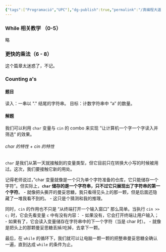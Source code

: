 ```yaml
---
{"tags":["Programació","UPC"],"dg-publish":true,"permalink":"/真编程大道之c++/课后笔记/Tema 3 - Loops/","dgPassFrontmatter":true,"created":"2024-10-04T18:04:09.027+02:00","updated":"2024-11-18T14:39:30.269+01:00"}
---
```



### While 相关教学 （0-5）
略

### 更快的乘法（6 - 8）
这个篇章太迷惑了，不记。

### Counting a's

#### 题目
读入：一串以 "." 结尾的字符串。
目标：计数字符串中 “a” 的数量。

#### 解题
我们可以利用 `char` 变量与 `cin` 的 combo 来实现 ”让计算机一个字一个字读入并筛选“ 的效果。

###### char 的特性 + cin 的特性

`char` 是我们从第一天就接触到的变量类型，但它目前只在转换大小写的时候被用过。这次，我们要接触它新的用处。

记得老师说过，”char 变量就像是一个只为单个字符准备的仓库，它只能储存一个字符”。但实际上，**`char` 储存的是一个字符串，只不过它只展现出了字符串的第一个字符**。
	- 就像把头撕开的曼妥思糖，我只看得见头上的那一颗，但是后面还隐藏了一堆我看不到的。
		- 这只是个猜测和我的推理。


同时，`cin` 的作用也不只是 “从终端打开一个输入窗口” 那么简单。当执行 `cin >> c;` 时，它会先看变量 `c` 中有没有内容：
	- 如果没有，它会打开终端让用户输入；
	- 如果有了，它会读入变量储存在字符串中的下一个字符（当是 char 时）。
		- 就像是把头上的那颗曼妥思糖丢掉/吃掉，去拿下一颗。

最后，在 `while` 的循环下，我们就可以让电脑一颗一颗的把整串曼妥思糖全确认一遍，直到达成 `while` 的条件为止。





























